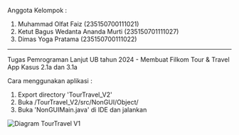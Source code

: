 Anggota Kelompok  :
1. Muhammad Olfat Faiz (235150700111021)
2. Ketut Bagus Wedanta Ananda Murti (235150701111027)
3. Dimas Yoga Pratama (235150700111022)
-------------------------------------------------------
Tugas Pemrograman Lanjut UB tahun 2024 - Membuat Filkom Tour & Travel App Kasus 2.1a dan 3.1a

Cara menggunakan aplikasi :
1) Export directory 'TourTravel_V2'
2) Buka /TourTravel_V2/src/NonGUI/Object/
3) Buka 'NonGUIMain.java' di IDE dan jalankan

![Diagram TourTravel V1](https://github.com/PressToCode/Pemlan2024/assets/137992170/2120450c-57d8-4262-acb8-137fbb0aecd1)

